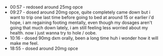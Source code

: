 * 00:57 - redosed around 25mg opce
* 09:27 - dosed around 20mg opce, quite completely came down but i want to trip one last time before going to bed at around 15 or earlier i'd hope, i am regaining footing mentally, even though my dosages aren't going that much down lately, i am still feeling less worried about my health. now i just wanna try to hole / oobe.
* 10:16 - dosed 90mg dxm orally, been a long time huh i wonder how it will make me feel.
* 18:55 - dosed around 20mg opce
